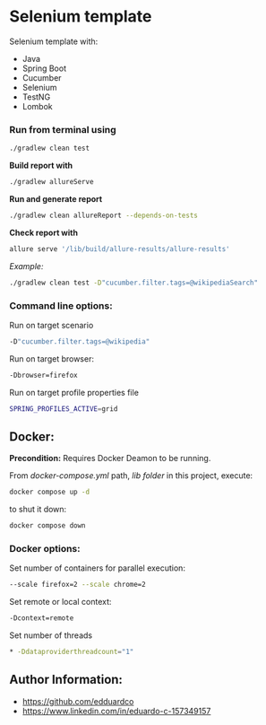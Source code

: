 # Selenium template

Selenium template with:

* Java
* Spring Boot
* Cucumber
* Selenium
* TestNG
* Lombok

### Run from terminal using 

```bash
./gradlew clean test
```

**Build report with**
```bash
./gradlew allureServe
```

**Run and generate report**
```bash
./gradlew clean allureReport --depends-on-tests
```

**Check report with**
```bash
allure serve '/lib/build/allure-results/allure-results'
```

_Example:_ 
```bash
./gradlew clean test -D"cucumber.filter.tags=@wikipediaSearch"
```

### Command line options:
Run on target scenario
```bash
-D"cucumber.filter.tags=@wikipedia"
````

Run on target browser:
```bash
-Dbrowser=firefox
````

Run on target profile properties file
```bash
SPRING_PROFILES_ACTIVE=grid
````

## Docker:
**Precondition:** Requires Docker Deamon to be running.

From _docker-compose.yml_ path, _lib folder_  in this project, execute: 

```bash
docker compose up -d
```

to shut it down:
```bash
docker compose down
```

### Docker options:

Set number of containers for parallel execution:
```bash
--scale firefox=2 --scale chrome=2
```

Set remote or local context:
```bash
-Dcontext=remote
```

Set number of threads
```bash
* -Ddataproviderthreadcount="1"
```

## Author Information:

- https://github.com/edduardco
- https://www.linkedin.com/in/eduardo-c-157349157